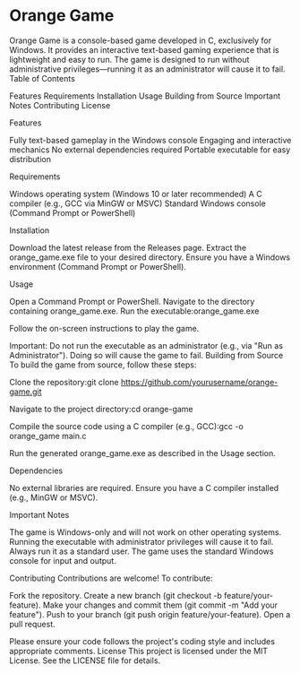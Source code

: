 # Orange Game
Orange Game is a console-based game developed in C, exclusively for Windows. It provides an interactive text-based gaming experience that is lightweight and easy to run. The game is designed to run without administrative privileges—running it as an administrator will cause it to fail.
Table of Contents

Features
Requirements
Installation
Usage
Building from Source
Important Notes
Contributing
License

Features

Fully text-based gameplay in the Windows console
Engaging and interactive mechanics
No external dependencies required
Portable executable for easy distribution

Requirements

Windows operating system (Windows 10 or later recommended)
A C compiler (e.g., GCC via MinGW or MSVC)
Standard Windows console (Command Prompt or PowerShell)

Installation

Download the latest release from the Releases page.
Extract the orange_game.exe file to your desired directory.
Ensure you have a Windows environment (Command Prompt or PowerShell).

Usage

Open a Command Prompt or PowerShell.
Navigate to the directory containing orange_game.exe.
Run the executable:orange_game.exe


Follow the on-screen instructions to play the game.

Important: Do not run the executable as an administrator (e.g., via "Run as Administrator"). Doing so will cause the game to fail.
Building from Source
To build the game from source, follow these steps:

Clone the repository:git clone https://github.com/yourusername/orange-game.git


Navigate to the project directory:cd orange-game


Compile the source code using a C compiler (e.g., GCC):gcc -o orange_game main.c


Run the generated orange_game.exe as described in the Usage section.

Dependencies

No external libraries are required.
Ensure you have a C compiler installed (e.g., MinGW or MSVC).

Important Notes

The game is Windows-only and will not work on other operating systems.
Running the executable with administrator privileges will cause it to fail. Always run it as a standard user.
The game uses the standard Windows console for input and output.

Contributing
Contributions are welcome! To contribute:

Fork the repository.
Create a new branch (git checkout -b feature/your-feature).
Make your changes and commit them (git commit -m "Add your feature").
Push to your branch (git push origin feature/your-feature).
Open a pull request.

Please ensure your code follows the project's coding style and includes appropriate comments.
License
This project is licensed under the MIT License. See the LICENSE file for details.
